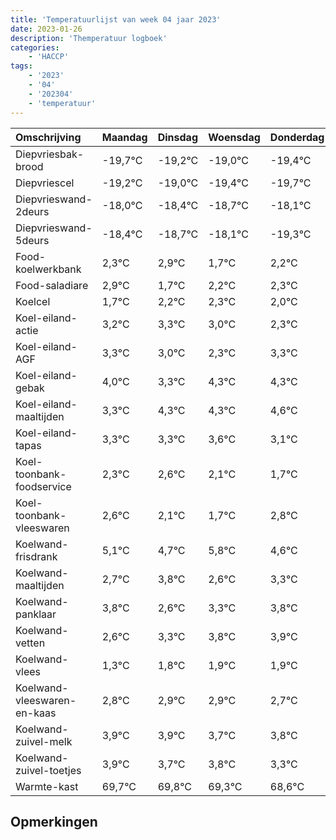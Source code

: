 ```yaml
---
title: 'Temperatuurlijst van week 04 jaar 2023'
date: 2023-01-26
description: 'Themperatuur logboek'
categories:
    - 'HACCP'
tags:
    - '2023'
    - '04'
    - '202304'
    - 'temperatuur'
---
```

|Omschrijving|Maandag|Dinsdag|Woensdag|Donderdag|Vrijdag|Zaterdag|Zondag|
|:---|:---|:---|:---|:---|:---|:---|:---|
|Diepvriesbak-brood|-19,7°C|-19,2°C|-19,0°C|-19,4°C| | | |
|Diepvriescel|-19,2°C|-19,0°C|-19,4°C|-19,7°C| | | |
|Diepvrieswand-2deurs|-18,0°C|-18,4°C|-18,7°C|-18,1°C| | | |
|Diepvrieswand-5deurs|-18,4°C|-18,7°C|-18,1°C|-19,3°C| | | |
|Food-koelwerkbank|2,3°C|2,9°C|1,7°C|2,2°C| | | |
|Food-saladiare|2,9°C|1,7°C|2,2°C|2,3°C| | | |
|Koelcel|1,7°C|2,2°C|2,3°C|2,0°C| | | |
|Koel-eiland-actie|3,2°C|3,3°C|3,0°C|2,3°C| | | |
|Koel-eiland-AGF|3,3°C|3,0°C|2,3°C|3,3°C| | | |
|Koel-eiland-gebak|4,0°C|3,3°C|4,3°C|4,3°C| | | |
|Koel-eiland-maaltijden|3,3°C|4,3°C|4,3°C|4,6°C| | | |
|Koel-eiland-tapas|3,3°C|3,3°C|3,6°C|3,1°C| | | |
|Koel-toonbank-foodservice|2,3°C|2,6°C|2,1°C|1,7°C| | | |
|Koel-toonbank-vleeswaren|2,6°C|2,1°C|1,7°C|2,8°C| | | |
|Koelwand-frisdrank|5,1°C|4,7°C|5,8°C|4,6°C| | | |
|Koelwand-maaltijden|2,7°C|3,8°C|2,6°C|3,3°C| | | |
|Koelwand-panklaar|3,8°C|2,6°C|3,3°C|3,8°C| | | |
|Koelwand-vetten|2,6°C|3,3°C|3,8°C|3,9°C| | | |
|Koelwand-vlees|1,3°C|1,8°C|1,9°C|1,9°C| | | |
|Koelwand-vleeswaren-en-kaas|2,8°C|2,9°C|2,9°C|2,7°C| | | |
|Koelwand-zuivel-melk|3,9°C|3,9°C|3,7°C|3,8°C| | | |
|Koelwand-zuivel-toetjes|3,9°C|3,7°C|3,8°C|3,3°C| | | |
|Warmte-kast|69,7°C|69,8°C|69,3°C|68,6°C| | | |

## Opmerkingen


